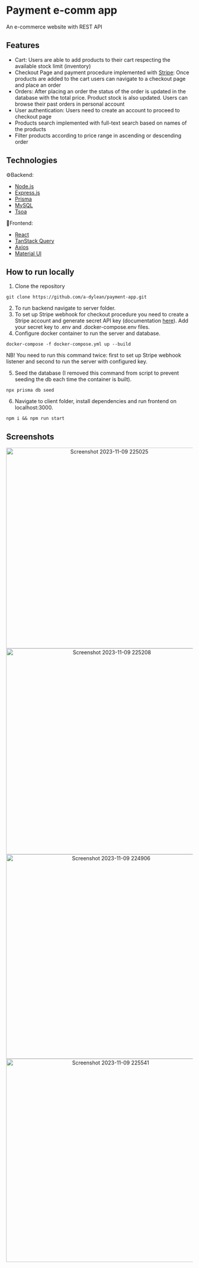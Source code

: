 # Payment e-comm app
An e-commerce website with REST API

## Features ##
* Cart: Users are able to add products to their cart respecting the available stock limit (inventory)
* Checkout Page and payment procedure implemented with [Stripe](https://stripe.com/en-gb-fr): Once products are added to the cart users can navigate to a checkout page and place an order
* Orders: After placing an order the status of the order is updated in the database with the total price. Product stock is also updated. Users can browse their past orders in personal account
* User authentication: Users need to create an account to proceed to checkout page
* Products search implemented with full-text search based on names of the products
* Filter products according to price range in ascending or descending order

## Technologies ##
⚙️Backend:
* [Node.js](https://nodejs.org/en/docs)
* [Express.js](https://expressjs.com/)
* [Prisma](https://www.prisma.io/docs)
* [MySQL](https://www.mysql.com/)
* [Tsoa](https://tsoa-community.github.io/docs/)

🎨Frontend:
* [React](https://react.dev/)
* [TanStack Query](https://tanstack.com/query/latest/docs/react/overview)
* [Axios](https://axios-http.com/docs/intro)
* [Material UI](https://mui.com/material-ui/)

## How to run locally ##
1. Clone the repository
```
git clone https://github.com/a-dylean/payment-app.git
```
2. To run backend navigate to server folder.
3. To set up Stripe webhook for checkout procedure you need to create a Stripe account and generate secret API key (documentation [here](https://stripe.com/docs/keys)). Add your secret key to .env and .docker-compose.env files.
4. Configure docker container to run the server and database.
```
docker-compose -f docker-compose.yml up --build
```
NB! You need to run this command twice: first to set up Stripe webhook listener and second to run the server with configured key.

5. Seed the database (I removed this command from script to prevent seeding the db each time the container is built).
```
npx prisma db seed
```
6. Navigate to client folder, install dependencies and run frontend on localhost:3000.
```
npm i && npm run start
```

## Screenshots ##
<p align="center" width="100%">
<img width="541" alt="Screenshot 2023-11-09 225025" src="https://github.com/a-dylean/payment-app/assets/83976465/561c9537-4901-4317-8b6f-81e41d6b0178">
<img width="555" alt="Screenshot 2023-11-09 225208" src="https://github.com/a-dylean/payment-app/assets/83976465/ebbb36d4-cb9a-4416-8316-fa366da7419f">
<img width="551" alt="Screenshot 2023-11-09 224906" src="https://github.com/a-dylean/payment-app/assets/83976465/30319960-85f9-4d43-a66f-495d329dc2b3">
<img width="548" alt="Screenshot 2023-11-09 225541" src="https://github.com/a-dylean/payment-app/assets/83976465/e0646625-76d4-4942-a704-77e0a8aca39a">
</p>
